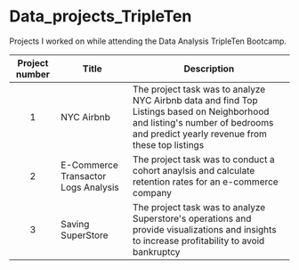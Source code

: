 # Data_projects_TripleTen
Projects I worked on while attending the Data Analysis TripleTen Bootcamp.


| Project number | Title | Description |
| :-----------: | ----------- |----------- |
| 1 | NYC Airbnb| The project task was to analyze NYC Airbnb data and find Top Listings based on Neighborhood and listing's number of bedrooms and predict yearly revenue from these top listings |
| 2 | E-Commerce Transactor Logs Analysis | The project task was to conduct a cohort anaylsis and calculate retention rates for an e-commerce company |
| 3 | Saving SuperStore | The project task was to analyze Superstore's operations and provide visualizations and insights to increase profitability to avoid bankruptcy |
